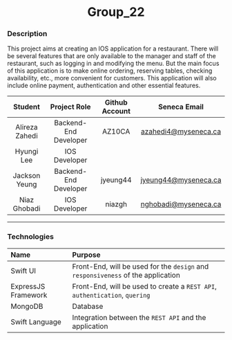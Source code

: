 <h1 align=center> Group_22 </h1>

### Description

This project aims at creating an IOS application for a restaurant. There will be several features that are only available to the manager and staff of the restaurant, such as logging in and modifying the menu. But the main focus of this application is to make online ordering, reserving tables, checking availability, etc., more convenient for customers. This application will also include online payment, authentication and other essential features.


| Student | Project Role | Github Account | Seneca Email
|:-:|:-:|:-:|:-:|
| Alireza Zahedi | Backend-End Developer | AZ10CA | azahedi4@myseneca.ca |
| Hyungi Lee | IOS Developer | | |
| Jackson Yeung | Backend-End Developer | jyeung44 |jyeung44@myseneca.ca |
| Niaz Ghobadi | IOS Developer | niazgh | nghobadi@myseneca.ca |
<hr/>

### Technologies

| Name | Purpose |
|:-|:-|
|Swift UI|Front-End, will be used for the `design` and `responsiveness` of the application|
|ExpressJS Framework|Front-End, will be used to create a `REST API`, `authentication`, `quering`|
|MongoDB|Database|
|Swift Language |Integration between the `REST API` and the application|

